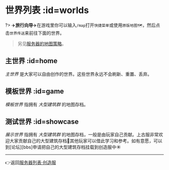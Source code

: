 # 世界列表 :id=worlds

?> ✈️**旅行向导️️**✈️在游戏里你可以输入`/map`打开`快捷菜单`或使用`原版地图🗺️`，然后点击`世界传送`来前往下面的世界。

> 另见[服务器的地图策略](/welcome/faq.md#save-policy)。

## 主世界 :id=home

*主世界* 是大家可以自由创作的世界。这些世界永远不会刷新、重置、丢弃。


## 模板世界 :id=game

*模板世界* 指拥有 *大型建筑群* 的地图存档。


## 测试世界 :id=showcase

*展示世界* 指拥有 *大型建筑群* 的地图存档，一般是由玩家自己贡献。上古服非常欢迎大家贡献自己的大型建筑存档🥰其他玩家可以借此学习和参考。如有意愿，可以到[论坛][bbs]申请把自己的大型建筑存档挂载到创造服中☀️

----

👉返回[服务器列表·创造服](/welcome/servers.md#creative)
